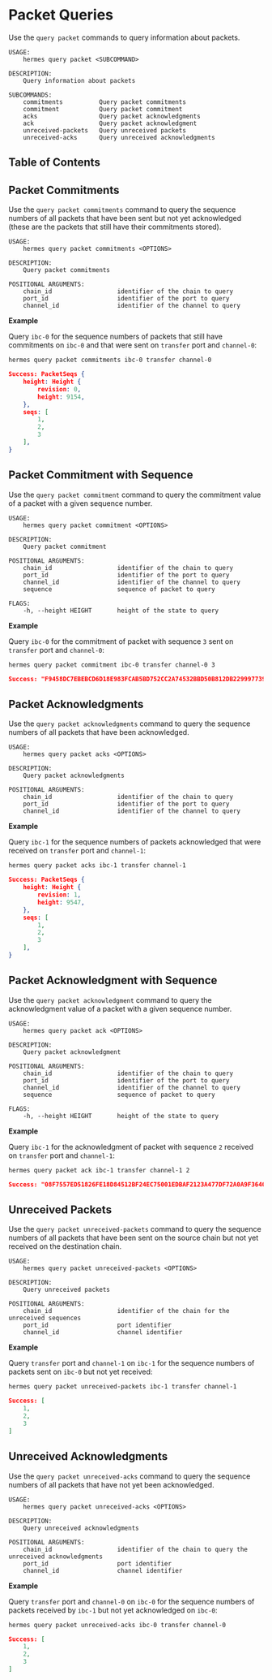 
# Packet Queries

Use the `query packet` commands to query information about packets.


```shell
USAGE:
    hermes query packet <SUBCOMMAND>

DESCRIPTION:
    Query information about packets

SUBCOMMANDS:
    commitments          Query packet commitments
    commitment           Query packet commitment
    acks                 Query packet acknowledgments
    ack                  Query packet acknowledgment
    unreceived-packets   Query unreceived packets
    unreceived-acks      Query unreceived acknowledgments
```

## Table of Contents

<!-- toc -->


## Packet Commitments

Use the `query packet commitments` command to query the sequence numbers of all packets that have been sent but not yet acknowledged (these are the packets that still have their commitments stored).

```shell
USAGE:
    hermes query packet commitments <OPTIONS>

DESCRIPTION:
    Query packet commitments

POSITIONAL ARGUMENTS:
    chain_id                  identifier of the chain to query
    port_id                   identifier of the port to query
    channel_id                identifier of the channel to query
```

__Example__

Query `ibc-0` for the sequence numbers of packets that still have commitments on `ibc-0` and that were sent on `transfer` port and `channel-0`:

```shell
hermes query packet commitments ibc-0 transfer channel-0
```

```json
Success: PacketSeqs {
    height: Height {
        revision: 0,
        height: 9154,
    },
    seqs: [
        1,
        2,
        3
    ],
}
```

## Packet Commitment with Sequence

Use the `query packet commitment` command to query the commitment value of a packet with a given sequence number.

```shell
USAGE:
    hermes query packet commitment <OPTIONS>

DESCRIPTION:
    Query packet commitment

POSITIONAL ARGUMENTS:
    chain_id                  identifier of the chain to query
    port_id                   identifier of the port to query
    channel_id                identifier of the channel to query
    sequence                  sequence of packet to query

FLAGS:
    -h, --height HEIGHT       height of the state to query
```

__Example__

Query `ibc-0` for the commitment of packet with sequence `3` sent on `transfer` port and `channel-0`:

```shell
hermes query packet commitment ibc-0 transfer channel-0 3
```

```json
Success: "F9458DC7EBEBCD6D18E983FCAB5BD752CC2A74532BBD50B812DB229997739EFC"
```

## Packet Acknowledgments

Use the `query packet acknowledgments` command to query the sequence numbers of all packets that have been acknowledged.

```shell
USAGE:
    hermes query packet acks <OPTIONS>

DESCRIPTION:
    Query packet acknowledgments

POSITIONAL ARGUMENTS:
    chain_id                  identifier of the chain to query
    port_id                   identifier of the port to query
    channel_id                identifier of the channel to query
```

__Example__

Query `ibc-1` for the sequence numbers of packets acknowledged that were received on `transfer` port and `channel-1`:

```shell
hermes query packet acks ibc-1 transfer channel-1
```

```json
Success: PacketSeqs {
    height: Height {
        revision: 1,
        height: 9547,
    },
    seqs: [
        1,
        2,
        3
    ],
}
```

## Packet Acknowledgment with Sequence

Use the `query packet acknowledgment` command to query the acknowledgment value of a packet with a given sequence number.

```shell
USAGE:
    hermes query packet ack <OPTIONS>

DESCRIPTION:
    Query packet acknowledgment

POSITIONAL ARGUMENTS:
    chain_id                  identifier of the chain to query
    port_id                   identifier of the port to query
    channel_id                identifier of the channel to query
    sequence                  sequence of packet to query

FLAGS:
    -h, --height HEIGHT       height of the state to query
```

__Example__

Query `ibc-1` for the acknowledgment of packet with sequence `2` received on `transfer` port and `channel-1`:

```shell
hermes query packet ack ibc-1 transfer channel-1 2
```

```json
Success: "08F7557ED51826FE18D84512BF24EC75001EDBAF2123A477DF72A0A9F3640A7C"
```

## Unreceived Packets

Use the `query packet unreceived-packets` command to query the sequence numbers of all packets that have been sent on the source chain but not yet received on the destination chain.

```shell
USAGE:
    hermes query packet unreceived-packets <OPTIONS>

DESCRIPTION:
    Query unreceived packets

POSITIONAL ARGUMENTS:
    chain_id                  identifier of the chain for the unreceived sequences
    port_id                   port identifier
    channel_id                channel identifier
```

__Example__

Query `transfer` port and `channel-1` on `ibc-1` for the sequence numbers of packets sent on `ibc-0` but not yet received:

```shell
hermes query packet unreceived-packets ibc-1 transfer channel-1
```

```json
Success: [
    1,
    2,
    3
]
```

## Unreceived Acknowledgments

Use the `query packet unreceived-acks` command to query the sequence numbers of all packets that have not yet been acknowledged.

```shell
USAGE:
    hermes query packet unreceived-acks <OPTIONS>

DESCRIPTION:
    Query unreceived acknowledgments

POSITIONAL ARGUMENTS:
    chain_id                  identifier of the chain to query the unreceived acknowledgments
    port_id                   port identifier
    channel_id                channel identifier
```

__Example__

Query `transfer` port and `channel-0` on `ibc-0` for the sequence numbers of packets received by `ibc-1` but not yet acknowledged on `ibc-0`:

```shell
hermes query packet unreceived-acks ibc-0 transfer channel-0
```

```json
Success: [
    1,
    2,
    3
]
```
